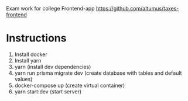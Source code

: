Exam work for college
Frontend-app https://github.com/altumus/taxes-frontend

# Instructions
1. Install docker
2. Install yarn
3. yarn (install dev dependencies)
4. yarn run prisma migrate dev (create database with tables and default values)
5. docker-compose up (create virtual container)
6. yarn start:dev (start server)
